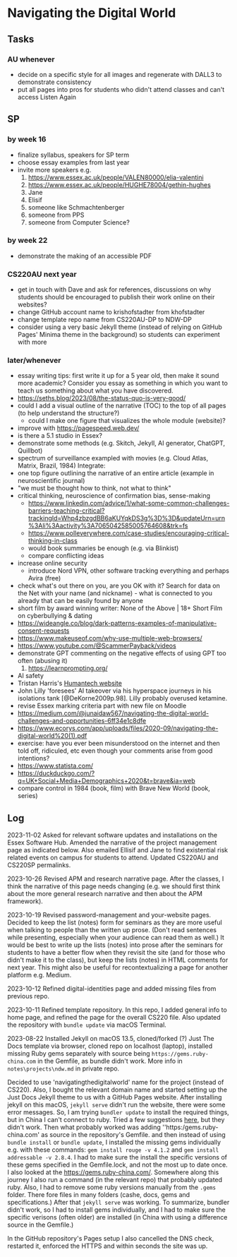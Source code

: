 # Navigating the Digital World
## Tasks
### AU whenever
- decide on a specific style for all images and regenerate with DALL3 to demonstrate consistency
- put all pages into pros for students who didn't attend classes and can't access Listen Again

## SP
### by week 16
- finalize syllabus, speakers for SP term
- choose essay examples from last year
- invite more speakers e.g. 
   1. https://www.essex.ac.uk/people/VALEN80000/elia-valentini
   2. https://www.essex.ac.uk/people/HUGHE78004/gethin-hughes
   3. Jane
   4. Elisif
   5. someone like Schmachtenberger
   6. someone from PPS
   7. someone from Computer Science?

### by week 22
- demonstrate the making of an accessible PDF

### CS220AU next year
- get in touch with Dave and ask for references, discussions on why students should be encouraged to publish their work online on their websites?
- change GitHub account name to krishofstadter from khofstadter
- change template repo name from CS220AU-DP to NDW-DP
- consider using a very basic Jekyll theme (instead of relying on GitHub Pages' Minima theme in the background) so students can experiment with more

### later/whenever 
- essay writing tips: first write it up for a 5 year old, then make it sound more academic? Consider you essay as something in which you want to teach us something about what you have discovered. 
- https://seths.blog/2023/08/the-status-quo-is-very-good/
- could I add a visual outline of the narrative (TOC) to the top of all pages (to help understand the structure?)
  - could I make one figure that visualizes the whole module (website)?
- improve with https://pagespeed.web.dev/
- is there a 5.1 studio in Essex?
- demonstrate some methods (e.g. Skitch, Jekyll, AI generator, ChatGPT, Quillbot)
- spectrum of surveillance exampled with movies (e.g. Cloud Atlas, Matrix, Brazil, 1984)
Integrate:  
- one top figure outlining the narrative of an entire article (example in neuroscientific journal)
- "we must be thought how to think, not what to think"
- critical thinking, neuroscience of confirmation bias, sense-making
   - https://www.linkedin.com/advice/1/what-some-common-challenges-barriers-teaching-critical?trackingId=Whp4zbzgdBB6aKUYqkDS3g%3D%3D&updateUrn=urn%3Ali%3Aactivity%3A7065042585005764608&trk=fs
   - https://www.polleverywhere.com/case-studies/encouraging-critical-thinking-in-class
   - would book summaries be enough (e.g. via Blinkist)
   - compare conflicting ideas 
- increase online security
   - introduce Nord VPN, other software tracking everything and perhaps Avira (free)
 - check what's out there on you, are you OK with it? Search for data on the Net with your name (and nickname) - what is connected to you already that can be easily found by anyone
 - short film by award winning writer: None of the Above | 18+ Short Film on cyberbullying & dating
 - https://wideangle.co/blog/dark-patterns-examples-of-manipulative-consent-requests
 - https://www.makeuseof.com/why-use-multiple-web-browsers/
 - https://www.youtube.com/@ScammerPayback/videos
- demonstrate GPT commenting on the negative effects of using GPT too often (abusing it)
   1. https://learnprompting.org/
- AI safety
- Tristan Harris's [Humantech website](https://www.humanetech.com/)
- John Lilly 'foresees' AI takeover via his hyperspace journeys in his isolations tank [@DeKorne2009p.98]. Lilly probably overused ketamine.
- revise Essex marking criteria part with new file on Moodle
- https://medium.com/@junaidaw567/navigating-the-digital-world-challenges-and-opportunities-6ff34e1c8dfe
- https://www.ecorys.com/app/uploads/files/2020-09/navigating-the-digital-world%20(1).pdf
- exercise: have you ever been misunderstood on the internet and then told off, ridiculed, etc even though your comments arise from good intentions? <!-- hypnotech comments, admin upset -->
- https://www.statista.com/
- https://duckduckgo.com/?q=UK+Social+Media+Demographics+2020&t=brave&ia=web
- compare control in 1984 (book, film) with Brave New World (book, series)

## Log

2023-11-02 Asked for relevant software updates and installations on the Essex Software Hub. Amended the narrative of the project management page as indicated below. Also emailed Ellisif and Jane to find existential risk related events on campus for students to attend. Updated CS220AU and CS220SP permalinks.

2023-10-26 Revised APM and research narrative page. After the classes, I think the narrative of this page needs changing (e.g. we should first think about the more general research narrative and then about the APM framework).

2023-10-19 Revised password-management and your-website pages. Decided to keep the list (notes) form for seminars as they are more useful when talking to people than the written up prose. (Don't read sentences while presenting, especially when your audience can read them as well.) It would be best to write up the lists (notes) into prose after the seminars for students to have a better flow when they revisit the site (and for those who didn't make it to the class), but keep the lists (notes) in HTML comments for next year. This might also be useful for recontextualizing a page for another platform e.g. Medium.

2023-10-12 Refined digital-identities page and added missing files from previous repo.

2023-10-11 Refined template repository. In this repo, I added general info to home page, and refined the page for the overall CS220 file. Also updated the repository with `bundle update` via macOS Terminal.

2023-08-22 Installed Jekyll on macOS 13.5, cloned/forked (?) Just The Docs template via browser, cloned repo on localhost (laptop), installed missing Ruby gems separately with source being `https://gems.ruby-china.com` in the Gemfile, as bundle didn't work. More info in `notes\projects\ndw.md` in private repo. 

Decided to use 'navigatingthedigitalworld' name for the project (instead of CS220). Also, I bought the relevant domain name and started setting up the Just Docs Jekyll theme to us with a GitHub Pages website. After installing jekyll on this macOS, `jekyll serve` didn't run the website, there were some error messages. So, I am trying `bundler update` to install the required things, but in China I can't connect to ruby. Tried a few suggestions [here](https://stackoverflow.com/questions/49800432/gem-cannot-access-rubygems-org), but they didn't work. Then what probably worked was adding ''https:/gems.ruby-china.com' as source in the repository's Gemfile. and then instead of using `bundle install` or `bundle update`, I installed the missing gems individually e.g. with these commands: `gem install rouge -v 4.1.2` and `gem install addressable -v 2.8.4`. I had to make sure the install the specific versions of these gems specified in the Gemfile.lock, and not the most up to date once. I also looked at the https://gems.ruby-china.com/. Somewhere along this journey I also run a command (in the relevant repo) that probably updated ruby. Also, I had to remove some ruby versions manually from the `.gems` folder. There fore files in many folders (cashe, docs, gems and specifications.) After that `jekyll serve` was working. To summarize, bundler didn't work, so I had to install gems individually, and I had to make sure the specific verisons (often older) are installed (in China with using a difference source in the Gemfile.)

In the GitHub repository's Pages setup I also cancelled the DNS check, restarted it, enforced the HTTPS and within seconds the site was up.